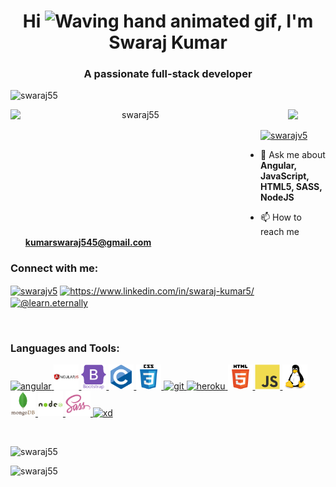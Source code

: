<h1 align="center">Hi <img src="https://raw.githubusercontent.com/nixin72/nixin72/master/wave.gif" 
         alt="Waving hand animated gif"
         height="45"
         width="45" />, I'm Swaraj Kumar</h1>
<h3 align="center">A passionate full-stack developer</h3>


<p align="left"> <img src="https://komarev.com/ghpvc/?username=swaraj55&label=Profile%20views&color=0e75b6&style=flat" alt="swaraj55" /> </p>

<p align= "center" href="https://github.com/swaraj55">
 <img align="left" height="200px" width="400px" src="https://github-readme-stats.vercel.app/api?username=swaraj55&theme=gruvbox&show_icons=true&count_private=true" alt="swaraj55"/>
 <a href="#" align="right"><img width="270" width="350" src="https://i.imgur.com/hbvUSSi.png"></a>
</p>

<p align="left">
<a href="https://twitter.com/swarajv5" target="blank"><img src="https://img.shields.io/twitter/follow/swarajv5?logo=twitter&style=for-the-badge" alt="swarajv5" /></a>
</p>

- 💬 Ask me about **Angular, JavaScript, HTML5, SASS, NodeJS**

- 📫 How to reach me **kumarswaraj545@gmail.com**

<h3 align="left">Connect with me:</h3>
<p align="left">
<a href="https://twitter.com/swarajv5" target="blank"><img align="center" src="https://raw.githubusercontent.com/rahuldkjain/github-profile-readme-generator/master/src/images/icons/Social/twitter.svg" alt="swarajv5" height="30" width="40" /></a>
<a href="https://linkedin.com/in/swaraj-kumar5/" target="blank"><img align="center" src="https://raw.githubusercontent.com/rahuldkjain/github-profile-readme-generator/master/src/images/icons/Social/linked-in-alt.svg" alt="https://www.linkedin.com/in/swaraj-kumar5/" height="30" width="40" /></a>
<a href="https://www.instagram.com/learn.eternally/" target="blank"><img align="center" src="https://raw.githubusercontent.com/rahuldkjain/github-profile-readme-generator/master/src/images/icons/Social/instagram.svg" alt="@learn.eternally" height="30" width="40" /></a>
</p>

<br>

<h3 align="left">Languages and Tools:</h3>
<p align="left"> <a href="https://angular.io" target="_blank"> <img src="https://angular.io/assets/images/logos/angular/angular.svg" alt="angular" width="40" height="40"/> </a> <a href="https://angular.io" target="_blank"> <img src="https://raw.githubusercontent.com/devicons/devicon/master/icons/angularjs/angularjs-original-wordmark.svg" alt="angularjs" width="40" height="40"/> </a> <a href="https://getbootstrap.com" target="_blank"> <img src="https://raw.githubusercontent.com/devicons/devicon/master/icons/bootstrap/bootstrap-plain-wordmark.svg" alt="bootstrap" width="40" height="40"/> </a> <a href="https://www.cprogramming.com/" target="_blank"> <img src="https://raw.githubusercontent.com/devicons/devicon/master/icons/c/c-original.svg" alt="c" width="40" height="40"/> </a> <a href="https://www.w3schools.com/css/" target="_blank"> <img src="https://raw.githubusercontent.com/devicons/devicon/master/icons/css3/css3-original-wordmark.svg" alt="css3" width="40" height="40"/> </a> <a href="https://git-scm.com/" target="_blank"> <img src="https://www.vectorlogo.zone/logos/git-scm/git-scm-icon.svg" alt="git" width="40" height="40"/> </a> <a href="https://heroku.com" target="_blank"> <img src="https://www.vectorlogo.zone/logos/heroku/heroku-icon.svg" alt="heroku" width="40" height="40"/> </a> <a href="https://www.w3.org/html/" target="_blank"> <img src="https://raw.githubusercontent.com/devicons/devicon/master/icons/html5/html5-original-wordmark.svg" alt="html5" width="40" height="40"/> </a> <a href="https://developer.mozilla.org/en-US/docs/Web/JavaScript" target="_blank"> <img src="https://raw.githubusercontent.com/devicons/devicon/master/icons/javascript/javascript-original.svg" alt="javascript" width="40" height="40"/> </a> <a href="https://www.linux.org/" target="_blank"> <img src="https://raw.githubusercontent.com/devicons/devicon/master/icons/linux/linux-original.svg" alt="linux" width="40" height="40"/> </a> <a href="https://www.mongodb.com/" target="_blank"> <img src="https://raw.githubusercontent.com/devicons/devicon/master/icons/mongodb/mongodb-original-wordmark.svg" alt="mongodb" width="40" height="40"/> </a> <a href="https://nodejs.org" target="_blank"> <img src="https://raw.githubusercontent.com/devicons/devicon/master/icons/nodejs/nodejs-original-wordmark.svg" alt="nodejs" width="40" height="40"/> </a> <a href="https://sass-lang.com" target="_blank"> <img src="https://raw.githubusercontent.com/devicons/devicon/master/icons/sass/sass-original.svg" alt="sass" width="40" height="40"/> </a> <a href="https://www.adobe.com/products/xd.html" target="_blank"> <img src="https://cdn.worldvectorlogo.com/logos/adobe-xd.svg" alt="xd" width="40" height="40"/> </a> </p>

<br>

<p><img height="200px" width="400px" src="https://github-readme-stats.vercel.app/api?username=swaraj55&show_icons=true&locale=en&layout=default&theme=tokyonight" alt="swaraj55" /></p>

<p><img height="200px" width="400px" src="https://github-readme-streak-stats.herokuapp.com?user=swaraj55&theme=tokyonight" alt="swaraj55" /></p>
